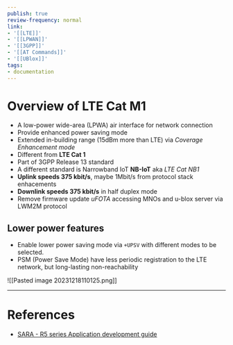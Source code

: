 ```yaml
---
publish: true
review-frequency: normal
link:
- '[[LTE]]'
- '[[LPWAN]]'
- '[[3GPP]]'
- '[[AT Commands]]'
- '[[UBlox]]'
tags:
- documentation
---
```


# Overview of LTE Cat M1
- A low-power wide-area (LPWA) air interface for network connection
- Provide enhanced power saving mode
- Extended in-building range (15dBm more than LTE) via *Coverage Enhancement mode*
- Different from **LTE Cat 1**
- Part of 3GPP Release 13 standard
- A different standard is Narrowband IoT **NB-IoT** aka *LTE Cat NB1*
- **Uplink speeds 375 kbit/s**, maybe 1Mbit/s from protocol stack enhacements
- **Downlink speeds 375 kbit/s** in half duplex mode
- Remove firmware update *uFOTA* accessing MNOs and u-blox server via LWM2M protocol

 ## Lower power features
 - Enable lower power saving mode via  `+UPSV` with different modes to be selected.
 - PSM (Power Save Mode) have less periodic registration to the LTE network, but long-lasting non-reachability

![[Pasted image 20231218110125.png]]

---
# References
- [SARA - R5 series Application development guide](https://www.u-blox.com/en/docs/UBX-20009652)